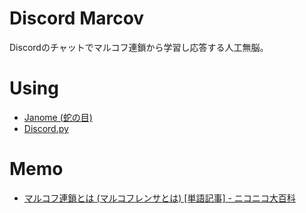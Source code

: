 # Discord Marcov
Discordのチャットでマルコフ連鎖から学習し応答する人工無脳。

# Using
- [Janome (蛇の目)](https://mocobeta.github.io/janome/)
- [Discord.py](https://discordpy.readthedocs.io/ja/latest/)

# Memo
- [マルコフ連鎖とは (マルコフレンサとは) [単語記事] - ニコニコ大百科](https://dic.nicovideo.jp/a/%E3%83%9E%E3%83%AB%E3%82%B3%E3%83%95%E9%80%A3%E9%8E%96)